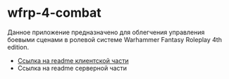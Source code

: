 # wfrp-4-combat
Данное приложение предназначено для облегчения управления боевыми сценами в ролевой системе Warhammer Fantasy Roleplay 4th edition.

- [Ссылка на readme клиентской части](https://github.com/Reasunta/wfrp-4-combat/blob/master/docs/readme.md)
- Ссылка на readme серверной части
